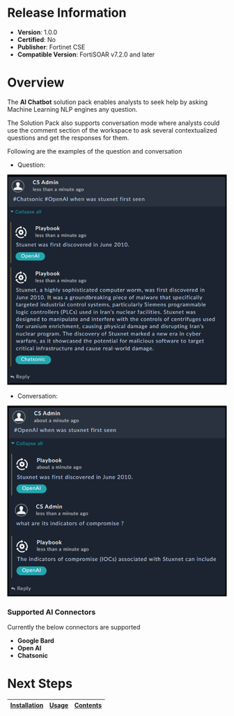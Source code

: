 # Release Information

* **Version**: 1.0.0
* **Certified**: No
* **Publisher**: Fortinet CSE
* **Compatible Version**: FortiSOAR v7.2.0 and later

# Overview

The **AI Chatbot** solution pack enables analysts to seek help by asking Machine Learning NLP engines any question.

The Solution Pack also supports conversation mode where analysts could use the comment section of the workspace to ask several contextualized questions and get the responses for them.

Following are the examples of the question and conversation

- Question:

![Question](./docs/res/question.png)

- Conversation:

![Conversation](./docs/res/conversation.png)

### Supported AI Connectors
Currently the below connectors are supported

- **Google Bard**
- **Open AI**
- **Chatsonic**

# Next Steps

| [Installation](./docs/setup.md#installation) | [Usage](./docs/usage.md) | [Contents](./docs/contents.md) |
|----------------------------------------------|--------------------------|--------------------------------|